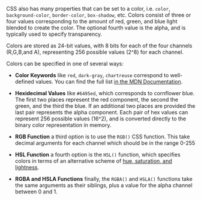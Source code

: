 CSS also has many properties that can be set to a color, i.e. `color`, `background-color`, `border-color`, `box-shadow`, etc. Colors consist of three or four values corresponding to the amount of red, green, and blue light blended to create the color. The optional fourth value is the alpha, and is typically used to specify transparency.  

Colors are stored as 24-bit values, with 8 bits for each of the four channels (R,G,B,and A), representing 256 possible values (2^8) for each channel.

Colors can be specified in one of several ways:

* __Color Keywords__ like `red`, `dark-gray`, `chartreuse` correspond to well-defined values.  You can find the full list [in the MDN Documentation](https://developer.mozilla.org/en-US/docs/Web/CSS/color_value#Color_keywords).

* __Hexidecimal Values__ like `#6495ed`, which corresponds to cornflower blue.  The first two places represent the red component, the second the green, and the third the blue.  If an additional two places are provided the last pair represents the alpha component.  Each pair of hex values can represent 256 possible values (16^2), and is converted directly to the binary color representation in memory.

* __RGB Function__ a third option is to use the `RGB()` CSS function.  This take decimal arguments for each channel which should be in the range 0-255

* __HSL Function__ a fourth option is the `HSL()` function, which specifies colors in terms of an alternative scheme of [hue, saturation, and lightness](https://en.wikipedia.org/wiki/HSL_and_HSV#Basic_principle). 

* __RGBA and HSLA Functions__ finally, the `RGBA()` and `HSLA()` functions take the same arguments as their siblings, plus a value for the alpha channel between 0 and 1.
